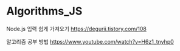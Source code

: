 # Algorithms_JS

Node.js 입력 쉽게 가져오기
https://degurii.tistory.com/108

알고리즘 공부 방법
https://www.youtube.com/watch?v=H6z1_tnyhp0
